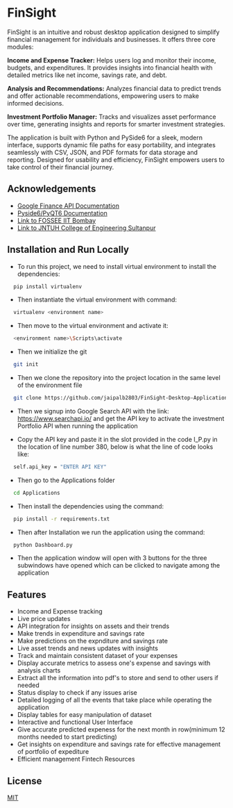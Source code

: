 
# FinSight

FinSight is an intuitive and robust desktop application designed to simplify financial management for individuals and businesses. It offers three core modules:

**Income and Expense Tracker:** Helps users log and monitor their income, budgets, and expenditures. It provides insights into financial health with detailed metrics like net income, savings rate, and debt.

**Analysis and Recommendations:** Analyzes financial data to predict trends and offer actionable recommendations, empowering users to make informed decisions.

**Investment Portfolio Manager:** Tracks and visualizes asset performance over time, generating insights and reports for smarter investment strategies.

The application is built with Python and PySide6 for a sleek, modern interface, supports dynamic file paths for easy portability, and integrates seamlessly with CSV, JSON, and PDF formats for data storage and reporting. Designed for usability and efficiency, FinSight empowers users to take control of their financial journey.


## Acknowledgements

 - [Google Finance API Documentation](https://www.searchapi.io/docs/google-finance)
 - [Pyside6/PyQT6 Documentation](https://doc.qt.io/qtforpython-6/PySide6/QtWidgets/index.html)
 - [Link to FOSSEE IIT Bombay](https://fossee.in/)
 - [Link to JNTUH College of Engineering Sultanpur](https://www.jntuhces.ac.in/)

## Installation and Run Locally

- To run this project, we need to install virtual environment to install the dependencies:

```bash
  pip install virtualenv
```
- Then instantiate the virtual environment with command:

```bash
  virtualenv <environment name>
```
- Then move to the virtual environment and activate it:

```bash
  <environment name>\Scripts\activate
```

- Then we initialize the git

```bash
  git init 
```

- Then we clone the repository into the project location in the same level of the environment file

```bash
  git clone https://github.com/jaipalb2803/FinSight-Desktop-Application
```
- Then we signup into Google Search API with the link: https://www.searchapi.io/ and get the API key to activate the investment Portfolio API when running the application

- Copy the API key and paste it in the slot provided in the code I_P.py in the location of line number 380, below is what the line of code looks like:

```bash
  self.api_key = "ENTER API KEY"
```

- Then go to the Applications folder

```bash
  cd Applications
```

- Then install the dependencies using the command:

```bash
  pip install -r requirements.txt
```

- Then after Installation we run the application using the command:

```bash
  python Dashboard.py
```
- Then the application window will open with 3 buttons for the three subwindows have opened which can be clicked to navigate among the application

## Features

- Income and Expense tracking
- Live price updates
- API integration for insights on assets and their trends
- Make trends in expenditure and savings rate
- Make predictions on the expnditure and savings rate
- Live asset trends and news updates with insights
- Track and maintain consistent dataset of your expenses
- Display accurate metrics to assess one's expense and savings with analysis charts
- Extract all the information into pdf's to store and send to other users if needed
- Status display to check if any issues arise
- Detailed logging of all the events that take place while operating the application
- Display tables for easy manipulation of dataset
- Interactive and functional User Interface
- Give accurate predicted expeness for the next month in row(minimum 12 months needed to start predicting)
- Get insights on expenditure and savings rate for effective management of portfolio of expediture
- Efficient management Fintech Resources

## License

[MIT](https://github.com/hydracsnova13/FinSight-Desktop-Application/blob/main/LICENSE)

